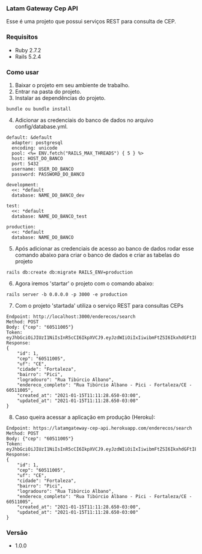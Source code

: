 ### Latam Gateway Cep API
Esse é uma projeto que possui serviços REST para consulta de CEP.

### Requisitos
- Ruby 2.7.2
- Rails 5.2.4

### Como usar 
1. Baixar o projeto em seu ambiente de trabalho.
2. Entrar na pasta do projeto.
3. Instalar as dependências do projeto.
```
bundle ou bundle install
```
4. Adicionar as credenciais do banco de dados no arquivo config/database.yml.
```
default: &default
  adapter: postgresql
  encoding: unicode
  pool: <%= ENV.fetch("RAILS_MAX_THREADS") { 5 } %>
  host: HOST_DO_BANCO
  port: 5432
  username: USER_DO_BANCO
  password: PASSWORD_DO_BANCO

development:
  <<: *default
  database: NAME_DO_BANCO_dev

test:
  <<: *default
  database: NAME_DO_BANCO_test

production:
  <<: *default
  database: NAME_DO_BANCO
```
5. Após adicionar as credenciais de acesso ao banco de dados  rodar esse comando abaixo para criar o banco de dados e criar as tabelas do projeto
```
rails db:create db:migrate RAILS_ENV=production
```
6. Agora iremos 'startar' o projeto com o comando abaixo:
```
rails server -b 0.0.0.0 -p 3000 -e production
```
7. Com o projeto 'startada' utiliza o serviço REST para consultas CEPs
```
Endpoint: http://localhost:3000/enderecos/search
Method: POST
Body: {"cep": "60511005"}
Token: eyJhbGciOiJIUzI1NiIsInR5cCI6IkpXVCJ9.eyJzdWIiOiIxIiwibmFtZSI6IkxhdGFtIEdhdGV3YXkiLCJlbWFpbCI6ImRldkBsYXRhbWdhdGV3YXkuY29tIiwiaWF0IjoyNTE2MjM5MDIyfQ.NdqVoKGFFRnjEs5kwbtjVk2KGWMGzX_H4d9YBbqs_1g
Response: 
{
    "id": 1,
    "cep": "60511005",
    "uf": "CE",
    "cidade": "Fortaleza",
    "bairro": "Pici",
    "logradouro": "Rua Tibúrcio Albano",
    "endereco_completo": "Rua Tibúrcio Albano - Pici - Fortaleza/CE - 60511005",
    "created_at": "2021-01-15T11:11:28.650-03:00",
    "updated_at": "2021-01-15T11:11:28.650-03:00"
}
```
8. Caso queira acessar a aplicação em produção (Heroku): 
```
Endpoint: https://latamgateway-cep-api.herokuapp.com/enderecos/search
Method: POST
Body: {"cep": "60511005"}
Token: eyJhbGciOiJIUzI1NiIsInR5cCI6IkpXVCJ9.eyJzdWIiOiIxIiwibmFtZSI6IkxhdGFtIEdhdGV3YXkiLCJlbWFpbCI6ImRldkBsYXRhbWdhdGV3YXkuY29tIiwiaWF0IjoyNTE2MjM5MDIyfQ.NdqVoKGFFRnjEs5kwbtjVk2KGWMGzX_H4d9YBbqs_1g
Response: 
{
    "id": 1,
    "cep": "60511005",
    "uf": "CE",
    "cidade": "Fortaleza",
    "bairro": "Pici",
    "logradouro": "Rua Tibúrcio Albano",
    "endereco_completo": "Rua Tibúrcio Albano - Pici - Fortaleza/CE - 60511005",
    "created_at": "2021-01-15T11:11:28.650-03:00",
    "updated_at": "2021-01-15T11:11:28.650-03:00"
}
``` 
### Versão 
- 1.0.0
